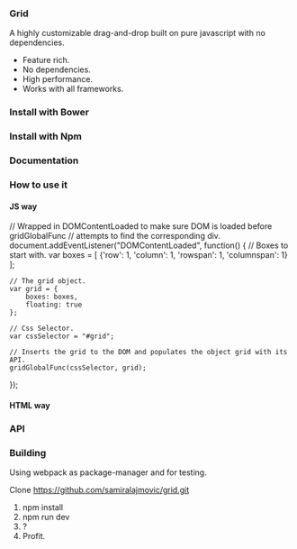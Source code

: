 ### Grid

A highly customizable drag-and-drop built on pure javascript with no
dependencies.

* Feature rich.
* No dependencies.
* High performance.
* Works with all frameworks.

### Install with Bower

### Install with Npm

### Documentation

### How to use it

#### JS way

// Wrapped in DOMContentLoaded to make sure DOM is loaded before gridGlobalFunc
// attempts to find the corresponding div.
document.addEventListener("DOMContentLoaded", function() {
    // Boxes to start with.
    var boxes = [
        {'row': 1, 'column': 1, 'rowspan': 1, 'columnspan': 1}
    ];

    // The grid object.
    var grid = {
        boxes: boxes,
        floating: true
    };

    // Css Selector.
    var cssSelector = "#grid";

    // Inserts the grid to the DOM and populates the object grid with its API.
    gridGlobalFunc(cssSelector, grid);
});

#### HTML way

### API

### Building

Using webpack as package-manager and for testing.

Clone https://github.com/samiralajmovic/grid.git

1. npm install
2. npm run dev
3. ?
4. Profit.
